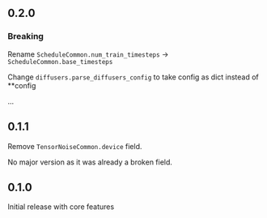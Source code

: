 ## 0.2.0
### Breaking
Rename `ScheduleCommon.num_train_timesteps` -> `ScheduleCommon.base_timesteps`

Change `diffusers.parse_diffusers_config` to take config as dict instead of **config

...

## 0.1.1
Remove `TensorNoiseCommon.device` field.

No major version as it was already a broken field.

## 0.1.0
Initial release with core features

